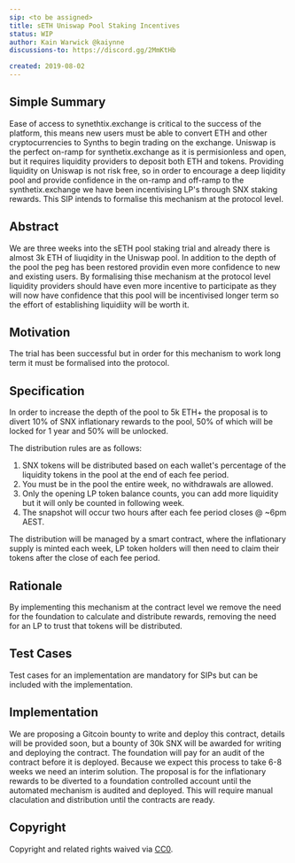 ```yaml
---
sip: <to be assigned>
title: sETH Uniswap Pool Staking Incentives
status: WIP
author: Kain Warwick @kaiynne
discussions-to: https://discord.gg/2MmKtHb

created: 2019-08-02
---
```


<!--You can leave these HTML comments in your merged SIP and delete the visible duplicate text guides, they will not appear and may be helpful to refer to if you edit it again. This is the suggested template for new SIPs. Note that an SIP number will be assigned by an editor. When opening a pull request to submit your SIP, please use an abbreviated title in the filename, `sip-draft_title_abbrev.md`. The title should be 44 characters or less.-->

## Simple Summary
<!--"If you can't explain it simply, you don't understand it well enough." Provide a simplified and layman-accessible explanation of the SIP.-->
Ease of access to synethtix.exchange is critical to the success of the platform, this means new users must be able to convert ETH and other cryptocurrencies to Synths to begin trading on the exchange. Uniswap is the perfect on-ramp for synthetix.exchange as it is permisionless and open, but it requires liquidity providers to deposit both ETH and tokens. Providing liquidity on Uniswap is not risk free, so in order to encourage a deep liqidity pool and provide confidence in the on-ramp and off-ramp to the synthetix.exchange we have been incentivising LP's through SNX staking rewards. This SIP intends to formalise this mechanism at the protocol level. 

## Abstract
<!--A short (~200 word) description of the technical issue being addressed.-->
We are three weeks into the sETH pool staking trial and already there is almost 3k ETH of liuqidity in the Uniswap pool. In addition to the depth of the pool the peg has been restored providin even more confidence to new and existing users. By formalising thise mechanism at the protocol level liquidity providers should have even more incentive to participate as they will now have confidence that this pool will be incentivised longer term so the effort of establishing liquidiity will be worth it.

## Motivation
<!--The motivation is critical for SIPs that want to change Synthetix. It should clearly explain why the existing protocol specification is inadequate to address the problem that the SIP solves. SIP submissions without sufficient motivation may be rejected outright.-->
The trial has been successful but in order for this mechanism to work long term it must be formalised into the protocol.

## Specification
<!--The technical specification should describe the syntax and semantics of any new feature.-->
In order to increase the depth of the pool to 5k ETH+ the proposal is to divert 10% of SNX inflationary rewards to the pool, 50% of which will be locked for 1 year and 50% will be unlocked.

The distribution rules are as follows:
1. SNX tokens will be distributed based on each wallet's percentage of the liquidity tokens in the pool at the end of each fee period. 
2. You must be in the pool the entire week, no withdrawals are allowed. 
3. Only the opening LP token balance counts, you can add more liquidity but it will only be counted in following week.
4. The snapshot will occur two hours after each fee period closes @ ~6pm AEST.

The distribution will be managed by a smart contract, where the inflationary supply is minted each week, LP token holders will then need to claim their tokens after the close of each fee period.

## Rationale
<!--The rationale fleshes out the specification by describing what motivated the design and why particular design decisions were made. It should describe alternate designs that were considered and related work, e.g. how the feature is supported in other languages. The rationale may also provide evidence of consensus within the community, and should discuss important objections or concerns raised during discussion.-->
By implementing this mechanism at the contract level we remove the need for the foundation to calculate and distribute rewards, removing the need for an LP to trust that tokens will be distributed. 

## Test Cases
<!--Test cases for an implementation are mandatory for SIPs but can be included with the implementation..-->
Test cases for an implementation are mandatory for SIPs but can be included with the implementation.

## Implementation
<!--The implementations must be completed before any SIP is given status "Implemented", but it need not be completed before the SIP is "Approved". While there is merit to the approach of reaching consensus on the specification and rationale before writing code, the principle of "rough consensus and running code" is still useful when it comes to resolving many discussions of API details.-->
We are proposing a Gitcoin bounty to write and deploy this contract, details will be provided soon, but a bounty of 30k SNX will be awarded for writing and deploying the contract. The foundation will pay for an audit of the contract before it is deployed. Because we expect this process to take 6-8 weeks we need an interim solution. The proposal is for the inflationary rewards to be diverted to a foundation controlled account until the automated mechanism is audited and deployed. This will require manual claculation and distribution until the contracts are ready.
## Copyright
Copyright and related rights waived via [CC0](https://creativecommons.org/publicdomain/zero/1.0/).
